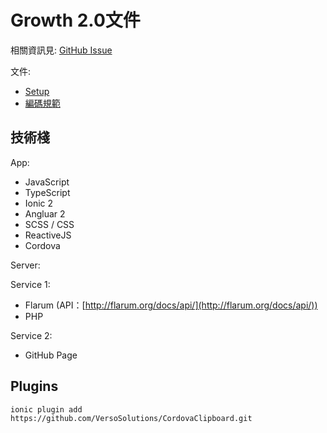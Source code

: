 Growth 2.0文件
===

相關資訊見: [GitHub Issue](https://github.com/phodal/growth2/issues/1)

文件:

 - [Setup](./Setup.md)
 - [編碼規範](./Style.md)

技術棧
---

App:

 - JavaScript
 - TypeScript
 - Ionic 2
 - Angluar 2
 - SCSS / CSS
 - ReactiveJS
 - Cordova

Server:

Service 1:

 - Flarum (API：[http://flarum.org/docs/api/](http://flarum.org/docs/api/))
 - PHP

Service 2:

 - GitHub Page

Plugins
---

```
ionic plugin add https://github.com/VersoSolutions/CordovaClipboard.git
```
